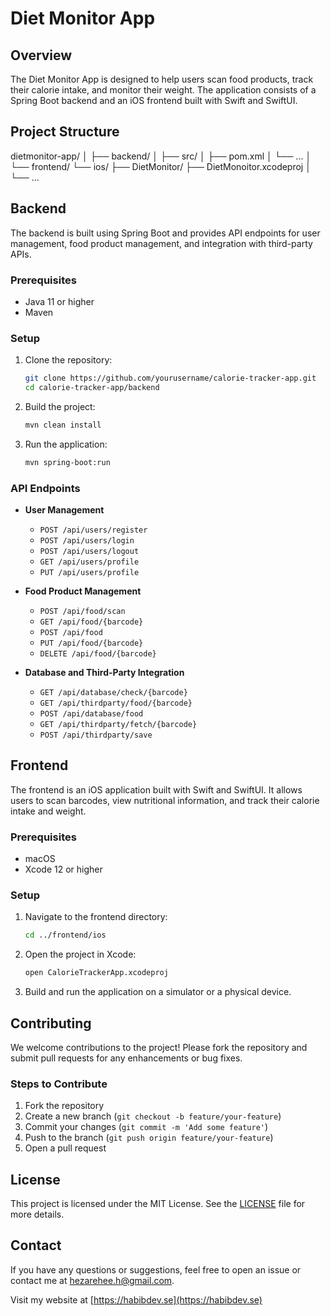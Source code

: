 # Diet Monitor App

## Overview

The Diet Monitor App is designed to help users scan food products, track their calorie intake, and monitor their weight. The application consists of a Spring Boot backend and an iOS frontend built with Swift and SwiftUI.

## Project Structure

dietmonitor-app/
│
├── backend/
│ ├── src/
│ ├── pom.xml
│ └── ...
│
└── frontend/
└── ios/
├── DietMonitor/
├── DietMonoitor.xcodeproj
│ └── ...


## Backend

The backend is built using Spring Boot and provides API endpoints for user management, food product management, and integration with third-party APIs.

### Prerequisites

- Java 11 or higher
- Maven

### Setup

1. Clone the repository:
    ```bash
    git clone https://github.com/yourusername/calorie-tracker-app.git
    cd calorie-tracker-app/backend
    ```

2. Build the project:
    ```bash
    mvn clean install
    ```

3. Run the application:
    ```bash
    mvn spring-boot:run
    ```

### API Endpoints

- **User Management**
  - `POST /api/users/register`
  - `POST /api/users/login`
  - `POST /api/users/logout`
  - `GET /api/users/profile`
  - `PUT /api/users/profile`

- **Food Product Management**
  - `POST /api/food/scan`
  - `GET /api/food/{barcode}`
  - `POST /api/food`
  - `PUT /api/food/{barcode}`
  - `DELETE /api/food/{barcode}`

- **Database and Third-Party Integration**
  - `GET /api/database/check/{barcode}`
  - `GET /api/thirdparty/food/{barcode}`
  - `POST /api/database/food`
  - `GET /api/thirdparty/fetch/{barcode}`
  - `POST /api/thirdparty/save`

## Frontend

The frontend is an iOS application built with Swift and SwiftUI. It allows users to scan barcodes, view nutritional information, and track their calorie intake and weight.

### Prerequisites

- macOS
- Xcode 12 or higher

### Setup

1. Navigate to the frontend directory:
    ```bash
    cd ../frontend/ios
    ```

2. Open the project in Xcode:
    ```bash
    open CalorieTrackerApp.xcodeproj
    ```

3. Build and run the application on a simulator or a physical device.

## Contributing

We welcome contributions to the project! Please fork the repository and submit pull requests for any enhancements or bug fixes.

### Steps to Contribute

1. Fork the repository
2. Create a new branch (`git checkout -b feature/your-feature`)
3. Commit your changes (`git commit -m 'Add some feature'`)
4. Push to the branch (`git push origin feature/your-feature`)
5. Open a pull request

## License

This project is licensed under the MIT License. See the [LICENSE](LICENSE) file for more details.

## Contact

If you have any questions or suggestions, feel free to open an issue or contact me at hezarehee.h@gmail.com.

Visit my website at [https://habibdev.se](https://habibdev.se)

